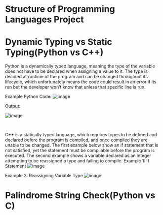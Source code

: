 # Structure of Programming Languages Project

# Dynamic Typing vs Static Typing(Python vs C++)
Python is a dynamically typed language, meaning the type of the variable does not have to be declared when assigning a value to it. The type is decided at runtime of the program and can be changed throughout its lifecycle, which unfortunately means the code could result in an error if its run but the developer won’t know that unless that specific line is run. 

Example Python Code:
  ![image](https://user-images.githubusercontent.com/20974299/145721504-f0fb4928-1c99-498e-83fc-ffc382b1b35b.png)

Output:

 ![image](https://user-images.githubusercontent.com/20974299/145721507-70b20704-6633-4baf-b714-09ad23711c3a.png)

 

C++ is a statically typed language, which requires types to be defined and declared before the program is compiled, and once compiled they are unable to be changed. The first example below show an if statement that is not satisfied, yet the statement must be compliable before the program is executed. The second example shows a variable declared as an integer attempting to be reassigned a type and failing to compile.	
Example 1:  If Statement
 ![image](https://user-images.githubusercontent.com/20974299/145727811-fbb3e372-94d5-4510-ad50-c92cf9dead8b.png)

Example 2: Reassigning Variable Type
 ![image](https://user-images.githubusercontent.com/20974299/145721518-f53d7703-937b-4f20-8857-c6666cc04ce2.png)

 
# Palindrome String Check(Python vs C)


